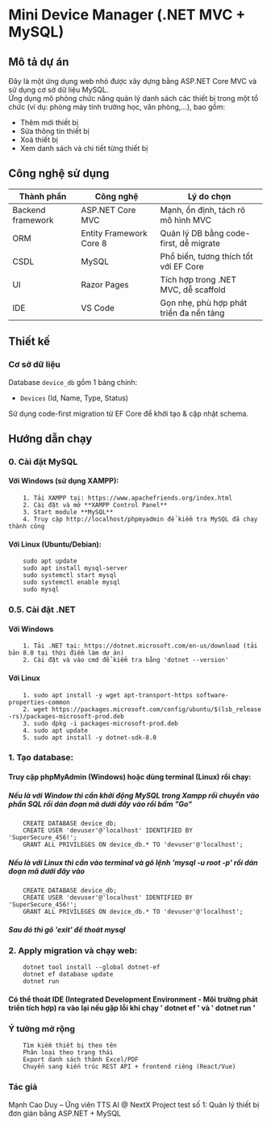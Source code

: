 # Mini Device Manager (.NET MVC + MySQL)

## Mô tả dự án
Đây là một ứng dụng web nhỏ được xây dựng bằng ASP.NET Core MVC và sử dụng cơ sở dữ liệu MySQL.  
Ứng dụng mô phỏng chức năng quản lý danh sách các thiết bị trong một tổ chức (ví dụ: phòng máy tính trường học, văn phòng,...), bao gồm:

- Thêm mới thiết bị
- Sửa thông tin thiết bị
- Xoá thiết bị
- Xem danh sách và chi tiết từng thiết bị

## Công nghệ sử dụng

| Thành phần             | Công nghệ               | Lý do chọn                             |
|------------------------|-------------------------|----------------------------------------|
| Backend framework      | ASP.NET Core MVC        | Mạnh, ổn định, tách rõ mô hình MVC     |
| ORM                    | Entity Framework Core 8 | Quản lý DB bằng code-first, dễ migrate |
| CSDL                   | MySQL                   | Phổ biến, tương thích tốt với EF Core  |
| UI                     | Razor Pages             | Tích hợp trong .NET MVC, dễ scaffold   |
| IDE                    | VS Code                 | Gọn nhẹ, phù hợp phát triển đa nền tảng|

## Thiết kế

### Cơ sở dữ liệu
Database `device_db` gồm 1 bảng chính:
- `Devices` (Id, Name, Type, Status)

Sử dụng code-first migration từ EF Core để khởi tạo & cập nhật schema.

## Hướng dẫn chạy

### 0. Cài đặt MySQL 
#### Với Windows (sử dụng XAMPP):
        1. Tải XAMPP tại: https://www.apachefriends.org/index.html
        2. Cài đặt và mở **XAMPP Control Panel**
        3. Start module **MySQL**
        4. Truy cập http://localhost/phpmyadmin để kiểm tra MySQL đã chạy thành công

#### Với Linux (Ubuntu/Debian):
        sudo apt update
        sudo apt install mysql-server
        sudo systemctl start mysql
        sudo systemctl enable mysql
        sudo mysql

### 0.5. Cài đặt .NET
#### Với Windows 
        1. Tải .NET tại: https://dotnet.microsoft.com/en-us/download (tải bản 8.0 tại thời điểm làm dự án)
        2. Cài đặt và vào cmd để kiểm tra bằng 'dotnet --version'
#### Với Linux
        1. sudo apt install -y wget apt-transport-https software-properties-common
        2. wget https://packages.microsoft.com/config/ubuntu/$(lsb_release -rs)/packages-microsoft-prod.deb
        3. sudo dpkg -i packages-microsoft-prod.deb
        4. sudo apt update
        5. sudo apt install -y dotnet-sdk-8.0

### 1. Tạo database:
#### Truy cập phpMyAdmin (Windows) hoặc dùng terminal (Linux) rồi chạy:
##### Nếu là với Window thì cần khởi động MySQL trong Xampp rồi chuyển vào phần SQL rồi dán đoạn mã dưới đây vào rồi bấm "Go"
        CREATE DATABASE device_db;
        CREATE USER 'devuser'@'localhost' IDENTIFIED BY 'SuperSecure_456!';
        GRANT ALL PRIVILEGES ON device_db.* TO 'devuser'@'localhost';
##### Nếu là với Linux thì cần vào terminal và gõ lệnh 'mysql -u root -p' rồi dán đoạn mã dưới đây vào
        CREATE DATABASE device_db;
        CREATE USER 'devuser'@'localhost' IDENTIFIED BY 'SuperSecure_456!';
        GRANT ALL PRIVILEGES ON device_db.* TO 'devuser'@'localhost';
##### Sau đó thì gõ 'exit' để thoát mysql

### 2. Apply migration và chạy web:
        dotnet tool install --global dotnet-ef
        dotnet ef database update
        dotnet run
#### Có thể thoát IDE (Integrated Development Environment - Môi trường phát triển tích hợp) ra vào lại nếu gặp lỗi khi chạy ' dotnet ef ' và ' dotnet run ' 

### Ý tưởng mở rộng
        Tìm kiếm thiết bị theo tên
        Phân loại theo trạng thái
        Export danh sách thành Excel/PDF
        Chuyển sang kiến trúc REST API + frontend riêng (React/Vue)

### Tác giả
Mạnh Cao Duy – Ứng viên TTS AI @ NextX
Project test số 1: Quản lý thiết bị đơn giản bằng ASP.NET + MySQL
